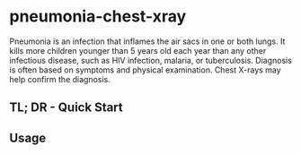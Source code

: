 # pneumonia-chest-xray
Pneumonia is an infection that inflames the air sacs in one or both lungs. It kills more children younger than 5 years old each year than any other infectious disease, such as HIV infection, malaria, or tuberculosis. Diagnosis is often based on symptoms and physical examination. Chest X-rays may help confirm the diagnosis.

## TL; DR - Quick Start

## Usage

##
